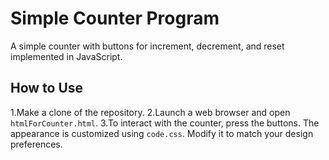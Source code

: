 #  Simple Counter Program
A simple counter with buttons for increment, decrement, and reset implemented in JavaScript.
## How to Use
1.Make a clone of the repository.
2.Launch a web browser and open `htmlForCounter.html`.
3.To interact with the counter, press the buttons.
The appearance is customized using `code.css`. Modify it to match your design preferences.

